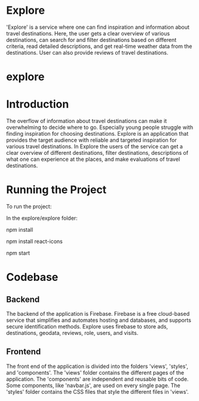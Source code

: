 # Explore
'Explore' is a service where one can find inspiration and information about travel destinations. Here, the user gets a clear overview of various destinations, can search for and filter destinations based on different criteria, read detailed descriptions, and get real-time weather data from the destinations. User can also provide reviews of travel destinations.



# explore



# Introduction
The overflow of information about travel destinations can make it overwhelming to decide where to go. Especially young people struggle with finding inspiration for choosing destinations. Explore is an application that provides the target audience with reliable and targeted inspiration for various travel destinations. In Explore the users of the service can get a clear overview of different destinations, filter destinations, descriptions of what one can experience at the places, and make evaluations of travel destinations.


# Running the Project

To run the project: 

In the explore/explore folder:

npm install

npm install react-icons 

npm start


# Codebase

## Backend
The backend of the application is Firebase. Firebase is a free cloud-based service that simplifies and automates hosting and databases, and supports secure identification methods. Explore uses firebase to store ads, destinations, geodata, reviews, role, users, and visits. 


## Frontend
The front end of the application is divided into the folders 'views', 'styles', and 'components'. The 'views' folder contains the different pages of the application. The 'components' are independent and reusable bits of code. Some components, like 'navbar.js', are used on every single page. The 'styles' folder contains the CSS files that style the different files in 'views'.




